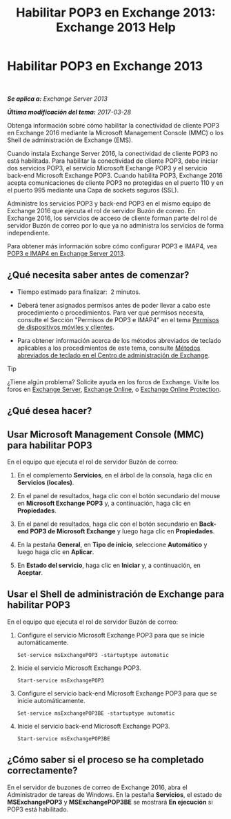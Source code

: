 ﻿---
title: 'Habilitar POP3 en Exchange 2013: Exchange 2013 Help'
TOCTitle: Habilitar POP3
ms:assetid: e226a5f1-429d-4046-b925-da6cc151709e
ms:mtpsurl: https://technet.microsoft.com/es-es/library/Bb124934(v=EXCHG.150)
ms:contentKeyID: 49895974
ms.date: 04/23/2018
mtps_version: v=EXCHG.150
ms.translationtype: HT
---

# Habilitar POP3 en Exchange 2013

 

_**Se aplica a:** Exchange Server 2013_

_**Última modificación del tema:** 2017-03-28_

Obtenga información sobre cómo habilitar la conectividad de cliente POP3 en Exchange 2016 mediante la Microsoft Management Console (MMC) o los Shell de administración de Exchange (EMS).

Cuando instala Exchange Server 2016, la conectividad de cliente POP3 no está habilitada. Para habilitar la conectividad de cliente POP3, debe iniciar dos servicios POP3, el servicio Microsoft Exchange POP3 y el servicio back-end Microsoft Exchange POP3. Cuando habilita POP3, Exchange 2016 acepta comunicaciones de cliente POP3 no protegidas en el puerto 110 y en el puerto 995 mediante una Capa de sockets seguros (SSL).

Administre los servicios POP3 y back-end POP3 en el mismo equipo de Exchange 2016 que ejecuta el rol de servidor Buzón de correo. En Exchange 2016, los servicios de acceso de cliente forman parte del rol de servidor Buzón de correo por lo que ya no administra los servicios de forma independiente.

Para obtener más información sobre cómo configurar POP3 e IMAP4, vea [POP3 e IMAP4 en Exchange Server 2013](pop3-and-imap4-in-exchange-server-2013-exchange-2013-help.md).

## ¿Qué necesita saber antes de comenzar?

  - Tiempo estimado para finalizar:  2 minutos.

  - Deberá tener asignados permisos antes de poder llevar a cabo este procedimiento o procedimientos. Para ver qué permisos necesita, consulte el Sección "Permisos de POP3 e IMAP4" en el tema [Permisos de dispositivos móviles y clientes](clients-and-mobile-devices-permissions-exchange-2013-help.md).

  - Para obtener información acerca de los métodos abreviados de teclado aplicables a los procedimientos de este tema, consulte [Métodos abreviados de teclado en el Centro de administración de Exchange](keyboard-shortcuts-in-the-exchange-admin-center-exchange-online-protection-help.md).


> [!TIP]
> ¿Tiene algún problema? Solicite ayuda en los foros de Exchange. Visite los foros en <A href="https://go.microsoft.com/fwlink/p/?linkid=60612">Exchange Server</A>, <A href="https://go.microsoft.com/fwlink/p/?linkid=267542">Exchange Online</A>, o <A href="https://go.microsoft.com/fwlink/p/?linkid=285351">Exchange Online Protection</A>.



## ¿Qué desea hacer?

## Usar Microsoft Management Console (MMC) para habilitar POP3

En el equipo que ejecuta el rol de servidor Buzón de correo:

1.  En el complemento **Servicios**, en el árbol de la consola, haga clic en **Servicios (locales)**.

2.  En el panel de resultados, haga clic con el botón secundario del mouse en **Microsoft Exchange POP3** y, a continuación, haga clic en **Propiedades**.

3.  En el panel de resultados, haga clic con el botón secundario en **Back-end POP3 de Microsoft Exchange** y luego haga clic en **Propiedades**.

4.  En la pestaña **General**, en **Tipo de inicio**, seleccione **Automático** y luego haga clic en **Aplicar**.

5.  En **Estado del servicio**, haga clic en **Iniciar** y, a continuación, en **Aceptar**.

## Usar el Shell de administración de Exchange para habilitar POP3

En el equipo que ejecuta el rol de servidor Buzón de correo:

1.  Configure el servicio Microsoft Exchange POP3 para que se inicie automáticamente.
    
        Set-service msExchangePOP3 -startuptype automatic

2.  Inicie el servicio Microsoft Exchange POP3.
    
        Start-service msExchangePOP3

3.  Configure el servicio back-end Microsoft Exchange POP3 para que se inicie automáticamente.
    
        Set-service msExchangePOP3BE -startuptype automatic

4.  Inicie el servicio back-end Microsoft Exchange POP3.
    
        Start-service msExchangePOP3BE

## ¿Cómo saber si el proceso se ha completado correctamente?

En el servidor de buzones de correo de Exchange 2016, abra el Administrador de tareas de Windows. En la pestaña **Servicios**, el estado de **MSExchangePOP3** y **MSExchangePOP3BE** se mostrará **En ejecución** si POP3 está habilitado.

